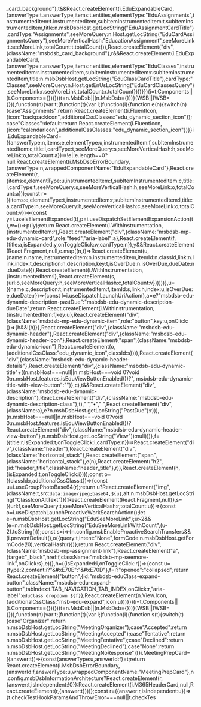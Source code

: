 _card_background"},t&&React.createElement(i.EduExpandableCard,{answerType:t.answerType,items:t.entities,elementType:"EduAssignments",instrumentedItem:t.instrumentedItem,subItemInstrumentedItem:t.subItemInstrumentedItem,title:n.msbDsbHost.getLocString("EduAssignmentCardTitle"),cardType:"Assignments",seeMoreQuery:n.Host.getLocString("EduCardAssignmentsQuery"),seeMoreVerticalHash:"EducationAssignment",seeMoreLink:t.seeMoreLink,totalCount:t.totalCount})),React.createElement("div",{className:"msbdsb_card_background"},r&&React.createElement(i.EduExpandableCard,{answerType:r.answerType,items:r.entities,elementType:"EduClasses",instrumentedItem:r.instrumentedItem,subItemInstrumentedItem:r.subItemInstrumentedItem,title:n.msbDsbHost.getLocString("EduClassCardTitle"),cardType:"Classes",seeMoreQuery:n.Host.getEnUsLocString("EduCardClassesQuery"),seeMoreLink:r.seeMoreLink,totalCount:r.totalCount})))}})(i=t.Components||(t.Components={}))})(t=n.MsbDsb||(n.MsbDsb={}))}(WSB||(WSB={})),function(n){var t;(function(t){var i;(function(i){function e(n){switch(n){case"Assignments":return React.createElement(i.FluentIcon,{icon:"backpackIcon",additionalCssClasses:"edu_dynamic_section_icon"});case"Classes":default:return React.createElement(i.FluentIcon,{icon:"calendarIcon",additionalCssClasses:"edu_dynamic_section_icon"})}}i.EduExpandableCard=({answerType:n,items:e,elementType:u,instrumentedItem:f,subItemInstrumentedItem:c,title:l,cardType:t,seeMoreQuery:s,seeMoreVerticalHash:h,seeMoreLink:o,totalCount:a})=>!e||e.length==0?null:React.createElement(i.MsbDsbErrorBoundary,{answerType:n,wrappedComponentName:"EduExpandableCard"},React.createElement(r,{items:e,elementType:u,instrumentedItem:f,subItemInstrumentedItem:c,title:l,cardType:t,seeMoreQuery:s,seeMoreVerticalHash:h,seeMoreLink:o,totalCount:a}));const r=({items:e,elementType:t,instrumentedItem:r,subItemInstrumentedItem:l,title:a,cardType:n,seeMoreQuery:h,seeMoreVerticalHash:c,seeMoreLink:o,totalCount:v})=>{const y=i.useIsElementExpanded(t),p=i.useDispatchSetElementExpansionAction(t),w=()=>p(!y);return React.createElement(i.WithInstrumentation,{instrumentedItem:r},React.createElement("div",{className:"msbdsb-mp-edu-dynamic-card",role:"feed","aria-label":a},React.createElement(f,{title:a,isExpanded:y,onToggleClick:w,cardType:n}),y&&React.createElement(React.Fragment,null,e.map((n,t)=>React.createElement(u,{name:n.name,instrumentedItem:n.instrumentedItem,itemId:n.classId,link:n.link,index:t,description:n.description,key:t,isOverDue:n.isOverDue,dueDate:n.dueDate})),React.createElement(i.WithInstrumentation,{instrumentedItem:l},React.createElement(s,{url:o,seeMoreQuery:h,seeMoreVerticalHash:c,totalCount:v})))))},u=({name:c,description:t,instrumentedItem:f,itemId:s,link:h,index:u,isOverDue:e,dueDate:r})=>{const l=i.useDispatchLaunchUriAction(),a=e?"msbdsb-edu-dynamic-description-pastDue":"msbdsb-edu-dynamic-description-dueDate";return React.createElement(i.WithInstrumentation,{instrumentedItem:f,key:u},React.createElement("div",{className:"msbdsb-mp-edu-dynamic-item",role:"button",key:u,onClick:()=>{h&&l(h)}},React.createElement("div",{className:"msbdsb-edu-dynamic-header"},React.createElement("div",{className:"msbdsb-edu-dynamic-header-icon"},React.createElement("span",{className:"msbdsb-edu-dynamic-icon"},React.createElement(o,{additionalCssClass:"edu_dynamic_icon",classId:s}))),React.createElement("div",{className:"msbdsb-edu-dynamic-header-details"},React.createElement("div",{className:"msbdsb-edu-dynamic-title"+((n.msbHost===null||n.msbHost===void 0?void 0:n.msbHost.features.isEduViewButtonEnabled())?", msbdsb-edu-dynamic-title-with-view-button":"")},c),t&&React.createElement("div",{className:"msbdsb-edu-dynamic-description"},React.createElement("div",{className:"msbdsb-edu-dynamic-description-class"},t)," ","•"," ",React.createElement("div",{className:a},e?n.msbDsbHost.getLocString("PastDue"):r))),(n.msbHost===null||n.msbHost===void 0?void 0:n.msbHost.features.isEduViewButtonEnabled())?React.createElement("div",{className:"msbdsb-edu-dynamic-header-view-button"},n.msbDsbHost.getLocString("View")):null)))},f=({title:r,isExpanded:t,onToggleClick:i,cardType:n})=>React.createElement("div",{className:"header"},React.createElement("div",{className:"horizontal_stack"},React.createElement("span",{className:"horizontal_stack"},e(n),React.createElement("h2",{id:"header_title",className:"header_title"},r)),React.createElement(h,{isExpanded:t,onToggleClick:i})));const o=({classId:r,additionalCssClass:t})=>{const u=i.useGroupPhotoBase64(r);return u?React.createElement("img",{className:t,src:`data:image/jpeg;base64,${u}`,alt:n.msbDsbHost.getLocString("ClassIconAltText")}):React.createElement(React.Fragment,null)},s=({url:f,seeMoreQuery:t,seeMoreVerticalHash:r,totalCount:u})=>{const o=i.useDispatchLaunchProactiveWorkSearchAction();let e=n.msbDsbHost.getLocString("EduSeeMoreLink");u>2&&(e=n.msbDsbHost.getLocString("EduSeeMoreLinkWithCount",(u-2).toString()));const s=i=>{n.config.msbEnableProactiveSearchTransfers&&(i.preventDefault(),o({query:t,intent:"None",formCode:n.msbDsbHost.getFormCode(!0),verticalHash:r}))};return React.createElement("div",{className:"msbdsb-mp-assignment-link"},React.createElement("a",{target:"_black",href:f,className:"msbdsb-mp-seemore-link",onClick:s},e))},h=({isExpanded:i,onToggleClick:r})=>{const u={type:2,content:i?"&#xE70E":"&#xE70D"},f=i?"opened":"collapsed";return React.createElement("button",{id:"msbdsb-eduClass-expand-button",className:"msbdsb-edu-expand-button",tabIndex:t.TAB_NAVIGATION_TAB_INDEX,onClick:r,"aria-label":`eduClass dropdown ${f}`},React.createElement(n.View.Icon,{additionalCssClass:"msb-edu-expand",icon:u}))}})(i=t.Components||(t.Components={}))})(t=n.MsbDsb||(n.MsbDsb={}))}(WSB||(WSB={})),function(n){var t;(function(t){var i;(function(i){function s(t){switch(t){case"Organizer":return n.msbDsbHost.getLocString("MeetingOrganizer");case"Accepted":return n.msbDsbHost.getLocString("MeetingAccepted");case"Tentative":return n.msbDsbHost.getLocString("MeetingTentative");case"Declined":return n.msbDsbHost.getLocString("MeetingDeclined");case"None":return n.msbDsbHost.getLocString("MeetingNoResponse")}}i.MeetingPrepCard=({answer:t})=>{const{answerType:u,answerId:f}=t;return React.createElement(i.MsbDsbErrorBoundary,{answerId:f,answerType:u,wrappedComponentName:"MeetingPrepCard"},n.config.msbDsbInformationArchitecture?React.createElement(r,{answer:t,isIndependent:!0}):React.createElement(i.M365HeaderCard,null,React.createElement(r,{answer:t})))};const r=({answer:r,isIndependent:u})=>{t.checkTestHookParamsAndThrowError===null||t.checkTes
